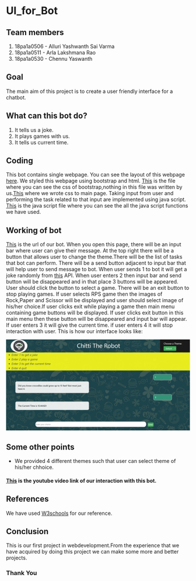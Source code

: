 # UI_for_Bot

## Team members
1. 18pa1a0506 - Alluri Yashwanth Sai Varma
2. 18pa1a0511 - Arla Lakshmana Rao
3. 18pa1a0530 - Chennu Yaswanth

## Goal
The main aim of this project is to create a user friendly interface for a chatbot.

## What can this bot do?
1. It tells us a joke.
2. It plays games with us.
3. It tells us current time.


## Coding
This bot contains single webpage. You can see the layout of this webpage [here](https://github.com/Lakshman511/UI_for_Bot/blob/master/JS/index.html). We styled this webpage using bootstrap and html. [This](https://github.com/Lakshman511/UI_for_Bot/blob/master/CSS/bootstrap.css) is the file where you can see the css of bootstrap,nothing in this file was written by us.[This](https://github.com/Lakshman511/UI_for_Bot/blob/master/CSS/style.css) where we wrote css to main page. Taking input from user and performing the task related to that input are implemented using java script. [This](https://github.com/Lakshman511/UI_for_Bot/blob/master/JS/functions.js) is the java script file where you can see the all the java script functions we have used.

## Working of bot
[This](https://webpage-1.18pa1a0511arla.repl.co) is the url of our bot. When you open this page, there will be an input bar where user can give their message. At the top right there will be a button that allows user to change the theme.There will be the list of tasks that bot can perform. There will be a send button adjacent to input bar that will help user to send message to bot. When user sends 1 to bot it will get a joke randomly from [this]( https://rapidapi.com/LemmoTresto/api/joke3/endpoints) API. When user enters 2 then input bar and send button will be disappeared and in that place 3 buttons will be appeared. User should click the button to select a game. There will be an exit button to stop playing games. If user selects RPS game then the images of Rock,Paper and Scissor will be displayed and user should select image of his/her choice.If user clicks exit while playing a game then main menu containing game buttons will be displayed. If user clicks exit button  in this main menu then these button will be disappeared and input bar will appear. If user enters 3 it will give the current time. if user enters 4 it will stop interaction with user.
This is how our interface looks like:

![](https://github.com/Lakshman511/UI_for_Bot/blob/master/Images/bot-ui-sample.png)
## Some other points
* We provided 4 different themes such that user can select theme of his/her chhoice.
#### [This]() is the youtube video link of our interaction with this bot.

## References
We have used [W3schools](https://www.w3schools.com/) for our reference.

## Conclusion
This is our first project in webdevelopment.From the experience that we have acquired by doing this project we can make some more and better projects.

### Thank You
